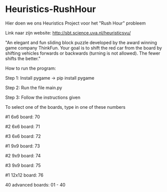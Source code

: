 # Heuristics-RushHour

Hier doen we ons Heuristics Project voor het "Rush Hour" probleem

Link naar zijn website: http://sbt.science.uva.nl/heuristicsvu/

"An elegant and fun sliding block puzzle developed by the award winning game company ThinkFun. Your goal is to shift the red car from the board by shifting vehicles forwards or backwards (turning is not allowed). The fewer shifts the better."

How to run the program:

Step 1: Install pygame ->  pip install pygame

Step 2: Run the file main.py

Step 3: Follow the instructions given

To select one of the boards, type in one of these numbers

  #1 6x6 board:   70

  #2 6x6 board:   71

  #3 6x6 board:   72

  #1 9x9 board:   73

  #2 9x9 board:   74

  #3 9x9 board:   75

  #1 12x12 board: 76

  40 advanced boards: 01 - 40
